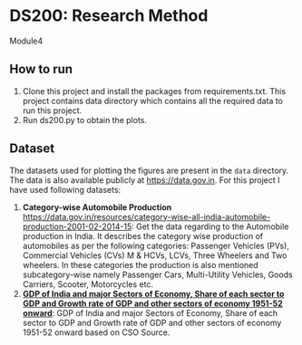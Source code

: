 # DS200: Research Method
Module4 

## How to run
1. Clone this project and install the packages from requirements.txt. This project contains data directory which contains all the required data to run this project. 
3. Run ds200.py to obtain the plots. 

## Dataset
The datasets used for plotting the figures are present in the `data` directory. The data is also available publicly at <https://data.gov.in>. For this project I have used following datasets: 
1. **Category-wise Automobile Production** <https://data.gov.in/resources/category-wise-all-india-automobile-production-2001-02-2014-15>: Get the data regarding to the Automobile production in India. It describes the category wise production of automobiles as per the following categories: Passenger Vehicles (PVs), Commercial Vehicles (CVs) M & HCVs, LCVs, Three Wheelers and Two wheelers. In these categories the production is also mentioned subcategory-wise namely Passenger Cars, Multi-Utility Vehicles, Goods Carriers, Scooter, Motorcycles etc.
2. **[GDP of India and major Sectors of Economy, Share of each sector to GDP and Growth rate of GDP and other sectors of economy 1951-52 onward](https://data.gov.in/resources/gdp-india-and-major-sectors-economy-share-each-sector-gdp-and-growth-rate-gdp-and-other)**: GDP of India and major Sectors of Economy, Share of each sector to GDP and Growth rate of GDP and other sectors of economy 1951-52 onward based on CSO Source.





